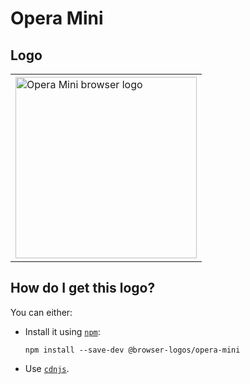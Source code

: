 # Opera Mini

## Logo

<table>
    <tr height=300>
        <td>
            <a href="https://github.com/alrra/browser-logos/tree/cff2532e719e28be4ed0b313bcd72fa979df1053/src/opera-mini">
                <img width=290 src="https://raw.githubusercontent.com/alrra/browser-logos/cff2532e719e28be4ed0b313bcd72fa979df1053/src/opera-mini/opera-mini_512x512.png" alt="Opera Mini browser logo">
            </a>
        </td>
    </tr>
</table>

## How do I get this logo?

You can either:

* Install it using [`npm`][npm]:

  `npm install --save-dev @browser-logos/opera-mini`

* Use [`cdnjs`][cdnjs].

<!-- Link labels: -->

[cdnjs]: https://cdnjs.com/libraries/browser-logos
[npm]: https://www.npmjs.com/
